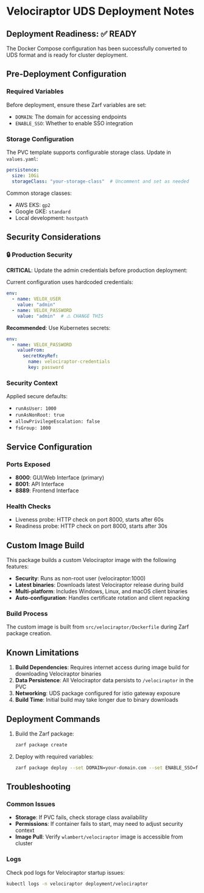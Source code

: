 # Velociraptor UDS Deployment Notes

## Deployment Readiness: ✅ READY

The Docker Compose configuration has been successfully converted to UDS format and is ready for cluster deployment.

## Pre-Deployment Configuration

### Required Variables
Before deployment, ensure these Zarf variables are set:
- `DOMAIN`: The domain for accessing endpoints
- `ENABLE_SSO`: Whether to enable SSO integration

### Storage Configuration
The PVC template supports configurable storage class. Update in `values.yaml`:
```yaml
persistence:
  size: 10Gi
  storageClass: "your-storage-class"  # Uncomment and set as needed
```

Common storage classes:
- AWS EKS: `gp2`
- Google GKE: `standard`
- Local development: `hostpath`

## Security Considerations

### 🔒 Production Security
**CRITICAL**: Update the admin credentials before production deployment:

Current configuration uses hardcoded credentials:
```yaml
env:
  - name: VELOX_USER
    value: "admin"
  - name: VELOX_PASSWORD
    value: "admin"  # ⚠️ CHANGE THIS
```

**Recommended**: Use Kubernetes secrets:
```yaml
env:
  - name: VELOX_PASSWORD
    valueFrom:
      secretKeyRef:
        name: velociraptor-credentials
        key: password
```

### Security Context
Applied secure defaults:
- `runAsUser: 1000`
- `runAsNonRoot: true`
- `allowPrivilegeEscalation: false`
- `fsGroup: 1000`

## Service Configuration

### Ports Exposed
- **8000**: GUI/Web Interface (primary)
- **8001**: API Interface
- **8889**: Frontend Interface

### Health Checks
- Liveness probe: HTTP check on port 8000, starts after 60s
- Readiness probe: HTTP check on port 8000, starts after 30s

## Custom Image Build

This package builds a custom Velociraptor image with the following features:
- **Security**: Runs as non-root user (velociraptor:1000)
- **Latest binaries**: Downloads latest Velociraptor release during build
- **Multi-platform**: Includes Windows, Linux, and macOS client binaries
- **Auto-configuration**: Handles certificate rotation and client repacking

### Build Process
The custom image is built from `src/velociraptor/Dockerfile` during Zarf package creation.

## Known Limitations

1. **Build Dependencies**: Requires internet access during image build for downloading Velociraptor binaries
2. **Data Persistence**: All Velociraptor data persists to `/velociraptor` in the PVC
3. **Networking**: UDS package configured for istio gateway exposure
4. **Build Time**: Initial build may take longer due to binary downloads

## Deployment Commands

1. Build the Zarf package:
   ```bash
   zarf package create
   ```

2. Deploy with required variables:
   ```bash
   zarf package deploy --set DOMAIN=your-domain.com --set ENABLE_SSO=false
   ```

## Troubleshooting

### Common Issues
- **Storage**: If PVC fails, check storage class availability
- **Permissions**: If container fails to start, may need to adjust security context
- **Image Pull**: Verify `wlambert/velociraptor` image is accessible from cluster

### Logs
Check pod logs for Velociraptor startup issues:
```bash
kubectl logs -n velociraptor deployment/velociraptor
```